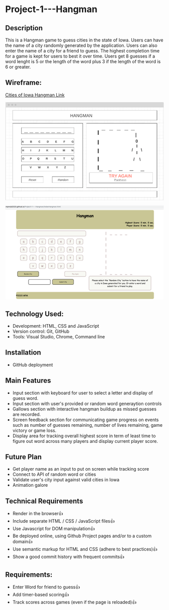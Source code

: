 # Project-1---Hangman
## Description
This is a Hangman game to guess cities in the state of Iowa. 
Users can have the name of a city randomly generated by the application. Users can also enter the name of a city for a friend to guess.
The highest completion time for a game is kept for users to best it over time.
Users get 8 guesses if a word lenght is 5 or the length of the word plus 3 if the length of the word is 6 or greater.

## Wireframe:

[Cities of Iowa Hangman Link](https://wireframe.cc/J76Fnp)

![Hangman Wireframe](/Pictures/Hangman%20Screen%20Shot%20%202020-02-20%20at%203.16.28%20PM.png)

![Hangman Initial Screen Shot](/Pictures/Hangman%20Onload%20Screen%20Shot%202020-02-21%20at%208.01.12%20AM.png)

## Technology Used:

* Development: HTML, CSS and JavaScript
* Version control: Git, GitHub
* Tools: Visual Studio, Chrome, Command line

## Installation

* GitHub deployment

## Main Features

* Input section with keyboard for user to select a letter and display of guess word.
* Input section with user's provided or random word generaytion controls
* Gallows section with interactive hangman buildup as missed guesses are recorded.
* Screen feedback section for communicating game progress on events such as number of guesses remaining, number of lives remaining, game victory or game loss.
* Display area for tracking overall highest score in term of least time to figure out word across many players and display current player score.

## Future Plan

* Get player name as an input to put on screen while tracking score
* Connect to API of random word or cities
* Validate user's city input against valid cities in Iowa
* Animation galore

## Technical Requirements

* Render in the browser👍
* Include separate HTML / CSS / JavaScript files👍
* Use Javascript for DOM manipulation👍
* Be deployed online, using Github Project pages and/or to a custom domain👍
* Use semantic markup for HTML and CSS (adhere to best practices)👍
* Show a good commit history with frequent commits👍

## Requirements:

* Enter Word for friend to guess👍
* Add timer-based scoring👍
* Track scores across games (even if the page is reloaded)👍



